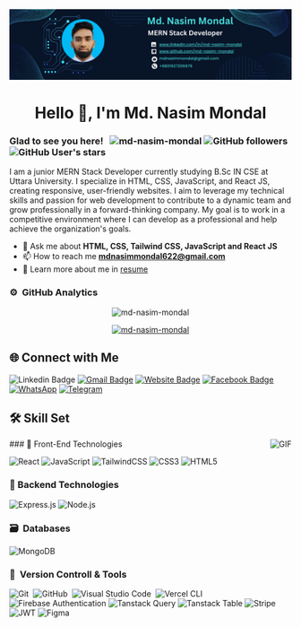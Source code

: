 <!--<img src="https://i.ibb.co/x6mdZHx/Navy-Blue-Geometric-Technology-Linked-In-Banner-Final.png" alt="Header Image"/>-->
<img src="Navy Blue Geometric Technology LinkedIn Banner (1).png" alt="Navy-Blue-Geometric-Technology-Linked-In-Banner-1" border="0">
<h1 align="center">Hello 👋, I'm Md. Nasim Mondal</h1>
<h3 align="center" ></h3></h3>

### Glad to see you here! &nbsp; <img src="https://komarev.com/ghpvc/?username=md-nasim-mondal&label=Profile%20views&color=0e75b6&style=flat" alt="md-nasim-mondal" /> ![GitHub followers](https://img.shields.io/github/followers/md-nasim-mondal) ![GitHub User's stars](https://img.shields.io/github/stars/md-nasim-mondal)

I am a junior MERN Stack Developer currently studying B.Sc IN CSE at Uttara University. I specialize in HTML, CSS, JavaScript, and React JS, creating responsive, user-friendly websites. I aim to leverage my technical skills and passion for web development to contribute to a dynamic team and grow professionally in a forward-thinking company. My goal is to work in a competitive environment where I can develop as a professional and help achieve the organization&apos;s goals.

<!--<p align="left"> <a href="https://github.com/ryo-ma/github-profile-trophy"><img src="https://github-profile-trophy.vercel.app/?username=md-nasim-mondal" alt="md-nasim-mondal" /></a> </p>-->

- 💬 Ask me about **HTML, CSS, Tailwind CSS, JavaScript and React JS**
- 📫 How to reach me **mdnasimmondal622@gmail.com**
- 📄 Learn more about me in [resume](https://drive.google.com/file/d/1sTZr36o1IEOwKRYUAsDVpjXF4LMXtvEt/view?usp=sharing)

### ⚙️ &nbsp;GitHub Analytics
<p align="center">
  <img height="180em" src="https://github-readme-stats.vercel.app/api/top-langs?username=md-nasim-mondal&show_icons=true&locale=en&layout=compact" alt="md-nasim-mondal"/>
</p>

<p align="center">
  <!--<a href="https://github.com/md-nasim-mondal" align="left">
    <img height="180em" width="400em" src="https://github-readme-stats.vercel.app/api?username=md-nasim-mondal&show_icons=true&locale=en" alt="md-nasim-mondal"/>
  </a>-->
  <a href="https://github.com/md-nasim-mondal" align="right">
    <img height="180em" width="420em" src="https://github-readme-streak-stats.herokuapp.com/?user=md-nasim-mondal&" alt="md-nasim-mondal"/>
  </a>
</p>


## 🌐 Connect with Me

![Linkedin Badge](https://img.shields.io/badge/LinkedIn-blue?style=flat&logo=linkedin&labelColor=blue&link=https://www.linkedin.com/in/md-nasim-mondal)
[![Gmail Badge](https://img.shields.io/badge/Gmail-red?style=flat-square&logo=Gmail&logoColor=white&link=mailto:mdnasimmondal622@gmail.com)](mailto:mdnasimmondal622@gmail.com) 
[![Website Badge](https://img.shields.io/badge/-Website-47CCCC?style=flat&logo=Google-Chrome&logoColor=white&link=https://md-nasim-mondal-portfolio1.netlify.app)](https://md-nasim-mondal-portfolio1.netlify.app) 
[![Facebook Badge](https://img.shields.io/badge/-Facebook-1877f2?style=flat&logo=facebook&logoColor=white&link=https://facebook.com/md.nasim.mondal.737)](https://facebook.com/md.nasim.mondal.737)
[![WhatsApp](https://img.shields.io/badge/WhatsApp-25D366?style=flat-square&logo=whatsapp&logoColor=white)](https://wa.me/+8801627206676)
[![Telegram](https://img.shields.io/badge/Telegram-2CA5E0?style=flat-square&logo=telegram&logoColor=white)](https://t.me/mdnasimmondal)
<!-- [![Twitter Badge](https://img.shields.io/badge/-Twitter-1ca0f1?style=flat&labelColor=1ca0f1&logo=twitter&logoColor=white&link=https://twitter.com/md-nasim-mondal)](https://twitter.com/md-nasim-mondal)
[![Instagram Badge](https://img.shields.io/badge/-Instagram-E4405F?style=flat&logo=instagram&logoColor=white&link=https://instagram.com/m.a.n.u.m.a.n.o.j/)](https://instagram.com/m.a.n.u.m.a.n.o.j) -->

## 🛠️ Skill Set
<div>
<img align="right" alt="GIF" src="https://i.pinimg.com/originals/e4/26/70/e426702edf874b181aced1e2fa5c6cde.gif" />
</div>
### 🎨 Front-End Technologies

![React](https://img.shields.io/badge/react-%2320232a.svg?style=for-the-badge&logo=react&logoColor=%2361DAFB)
![JavaScript](https://img.shields.io/badge/javascript-%23323330.svg?style=for-the-badge&logo=javascript&logoColor=%23F7DF1E)
![TailwindCSS](https://img.shields.io/badge/tailwindcss-%2338B2AC.svg?style=for-the-badge&logo=tailwind-css&logoColor=white)
![CSS3](https://img.shields.io/badge/css3-%231572B6.svg?style=for-the-badge&logo=css3&logoColor=white)
![HTML5](https://img.shields.io/badge/html5-%23E34F26.svg?style=for-the-badge&logo=html5&logoColor=white)
<!--![TypeScript](https://img.shields.io/badge/typescript-%23007ACC.svg?style=for-the-badge&logo=typescript&logoColor=white)-->
<!--![SASS](https://img.shields.io/badge/sass-%23CC6699.svg?style=for-the-badge&logo=sass&logoColor=white)-->
<!-- ![Next.js](https://img.shields.io/badge/Next.js-%23000000.svg?style=for-the-badge&logo=next.js) -->

<!-- <img alt="Night Coding" src="https://raw.githubusercontent.com/AVS1508/AVS1508/master/assets/Night-Coding.gif" align="right"/> -->

### 🔧 Backend Technologies

![Express.js](https://img.shields.io/badge/express.js-%23404d59.svg?style=for-the-badge&logo=express&logoColor=%2361DAFB)
![Node.js](https://img.shields.io/badge/node.js-6DA55F?style=for-the-badge&logo=node.js&logoColor=white)
<!--![MongoDB](https://img.shields.io/badge/MongoDB-%234ea94b.svg?style=for-the-badge&logo=mongodb&logoColor=white)
![Mongoose](https://img.shields.io/badge/mongoose-%23880000.svg?style=for-the-badge&logo=mongoose&logoColor=white) -->

### 🗃 &nbsp;Databases

![MongoDB](https://img.shields.io/badge/MongoDB-%234ea94b.svg?style=for-the-badge&logo=mongodb&logoColor=white)&nbsp;


### 🧰 &nbsp;Version Controll & Tools 

![Git](https://img.shields.io/badge/git-%23F05033.svg?style=for-the-badge&logo=git&logoColor=white)&nbsp;
![GitHub](https://img.shields.io/badge/github-%23121011.svg?style=for-the-badge&logo=github&logoColor=white)&nbsp;
![Visual Studio Code](https://img.shields.io/badge/Visual%20Studio%20Code-0078d7.svg?style=for-the-badge&logo=visual-studio-code&logoColor=white)&nbsp;
![Vercel CLI](https://img.shields.io/badge/vercel%20cli-%23000000.svg?style=for-the-badge&logo=vercel&logoColor=white)
![Firebase Authentication](https://img.shields.io/badge/Firebase-Authentication-FFCA28?style=for-the-badge&logo=Firebase&logoColor=white&labelColor=dd2c00)
![Tanstack Query](https://img.shields.io/badge/tanstack%20query-%23FF4154.svg?style=for-the-badge&logo=react-query&logoColor=white)
![Tanstack Table](https://img.shields.io/badge/tanstack%20table-%23007ACC.svg?style=for-the-badge&logo=react-table&logoColor=white)
![Stripe](https://img.shields.io/badge/Stripe-%231e1e1e.svg?style=for-the-badge&logo=stripe&logoColor=%2364C4ED)
![JWT](https://img.shields.io/badge/JWT-black?style=for-the-badge&logo=JSON%20web%20tokens)
![Figma](https://img.shields.io/badge/Figma-F24E1E?style=for-the-badge&logo=figma&logoColor=white)
<!--![VS Code](https://img.shields.io/badge/VS%20Code-007ACC?style=for-the-badge&logo=visual-studio-code&logoColor=white)-->
